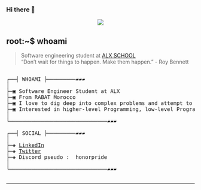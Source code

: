 ### Hi there 👋

</p>
<p align="center">  
<img src ="https://cdn.dribbble.com/users/2495095/screenshots/6022014/media/bde6ebc855e312547d5f791f427de779.gif">
</p>

## root:~$ whoami
>  Software engineering student at [ALX SCHOOL](https://www.alxafrica.com//) \
>  “Don’t wait for things to happen. Make them happen.” - Roy Bennett 


<pre>

┌──┤ WHOAMI ├─────────▰▰▰
│
├─▣ Software Engineer Student at ALX
├─▣ From RABAT Morocco
├─▣ I love to dig deep into complex problems and attempt to find the simplest yet the most effecient solution.
├─▣ Interested in higher-level Programming, low-level Programming, CyberSecurity, DevOps, Netwroking, Cloud and AI.
│
└───────────────────────────────▰▰▰

┌──┤ SOCIAL ├─────────▰▰▰
│
├─◈ <a href="https://www.linkedin.com/in/honor-pride-865789196/">LinkedIn</a>
├─◈ <a href="https://twitter.com/charaf_gdm">Twitter</a>
├─◈ Discord pseudo :  honorpride
│
└───────────────────────────────▰▰▰

</pre>

--------------

